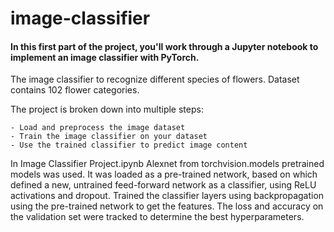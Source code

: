 # image-classifier

#### In this first part of the project, you'll work through a Jupyter notebook to implement an image classifier with PyTorch.
The image classifier to recognize different species of flowers. Dataset contains 102 flower categories.

The project is broken down into multiple steps:

    - Load and preprocess the image dataset
    - Train the image classifier on your dataset
    - Use the trained classifier to predict image content

In Image Classifier Project.ipynb Alexnet from torchvision.models pretrained models was used. It was loaded as a pre-trained network, based on which defined a new, untrained feed-forward network as a classifier, using ReLU activations and dropout. Trained the classifier layers using backpropagation using the pre-trained network to get the features. The loss and accuracy on the validation set were tracked to determine the best hyperparameters.
